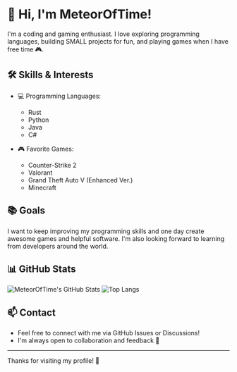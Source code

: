 # 👋 Hi, I'm MeteorOfTime!

I'm a coding and gaming enthusiast. I love exploring programming languages, building SMALL projects for fun, and playing games when I have free time 🎮.

## 🛠️ Skills & Interests

- 💻 Programming Languages:
  - Rust
  - Python
  - Java
  - C#

- 🎮 Favorite Games:
  - Counter-Strike 2
  - Valorant
  - Grand Theft Auto V (Enhanced Ver.)
  - Minecraft

## 📚 Goals

I want to keep improving my programming skills and one day create awesome games and helpful software. I'm also looking forward to learning from developers around the world.

## 📊 GitHub Stats

![MeteorOfTime's GitHub Stats](https://github-readme-stats.vercel.app/api?username=MeteorOfTime&show_icons=true&theme=tokyonight)
![Top Langs](https://github-readme-stats.vercel.app/api/top-langs/?username=MeteorOfTime&layout=compact&theme=tokyonight)

## 📫 Contact

- Feel free to connect with me via GitHub Issues or Discussions!
- I'm always open to collaboration and feedback 🙌

---

Thanks for visiting my profile! 🌟